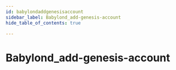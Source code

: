 ```yaml
---
id: babylondaddgenesisaccount
sidebar_label: Babylond_add-genesis-account
hide_table_of_contents: true

---
```


# Babylond_add-genesis-account